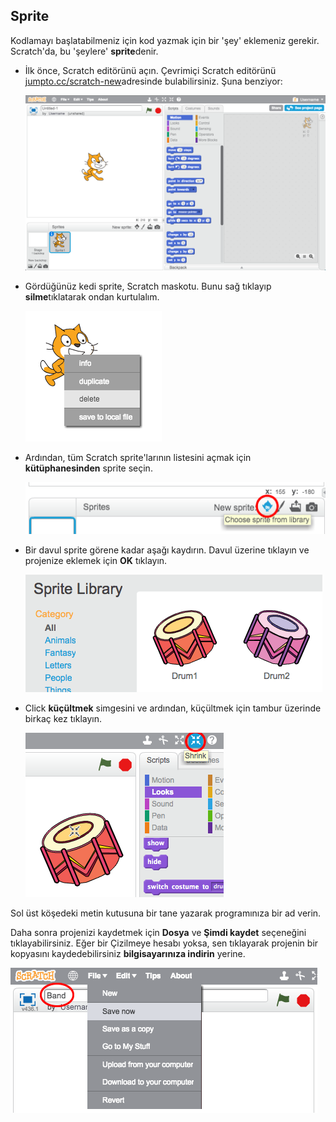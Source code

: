 ## Sprite

Kodlamayı başlatabilmeniz için kod yazmak için bir 'şey' eklemeniz gerekir. Scratch'da, bu 'şeylere' **sprite**denir.

+ İlk önce, Scratch editörünü açın. Çevrimiçi Scratch editörünü <a href="http://jumpto.cc/scratch-new" target="_blank">jumpto.cc/scratch-new</a>adresinde bulabilirsiniz. Şuna benziyor:
    
    ![ekran görüntüsü](images/band-scratch.png)

+ Gördüğünüz kedi sprite, Scratch maskotu. Bunu sağ tıklayıp **silme**tıklatarak ondan kurtulalım.
    
    ![ekran görüntüsü](images/band-delete.png)

+ Ardından, tüm Scratch sprite'larının listesini açmak için **kütüphanesinden** sprite seçin.
    
    ![ekran görüntüsü](images/band-sprite-library.png)

+ Bir davul sprite görene kadar aşağı kaydırın. Davul üzerine tıklayın ve projenize eklemek için **OK** tıklayın.
    
    ![ekran görüntüsü](images/band-sprite-drum.png)

+ Click **küçültmek** simgesini ve ardından, küçültmek için tambur üzerinde birkaç kez tıklayın.
    
    ![ekran görüntüsü](images/band-shrink.png)

Sol üst köşedeki metin kutusuna bir tane yazarak programınıza bir ad verin.

Daha sonra projenizi kaydetmek için **Dosya** ve **Şimdi kaydet** seçeneğini tıklayabilirsiniz. Eğer bir Çizilmeye hesabı yoksa, sen tıklayarak projenin bir kopyasını kaydedebilirsiniz **bilgisayarınıza indirin** yerine.

![ekran görüntüsü](images/band-save.png)